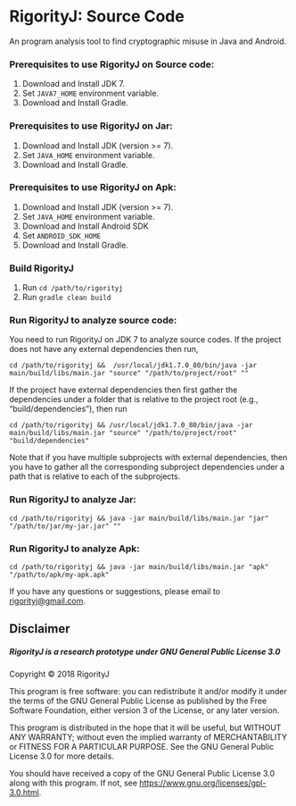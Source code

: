 # RigorityJ: Source Code

An program analysis tool to find cryptographic misuse in Java and Android.

### Prerequisites to use RigorityJ on Source code:

1. Download and Install JDK 7.
2. Set `JAVA7_HOME` environment variable.
3. Download and Install Gradle.

### Prerequisites to use RigorityJ on Jar:

1. Download and Install JDK (version >= 7).
2. Set `JAVA_HOME` environment variable.
3. Download and Install Gradle.

### Prerequisites to use RigorityJ on Apk:

1. Download and Install JDK (version >= 7).
2. Set `JAVA_HOME` environment variable.
3. Download and Install Android SDK
4. Set `ANDROID_SDK_HOME`
5. Download and Install Gradle.

### Build RigorityJ
1. Run `cd /path/to/rigorityj`
2. Run `gradle clean build`

### Run RigorityJ to analyze source code:

You need to run RigorityJ on JDK 7 to analyze source codes. If the project does not have any external dependencies then run,
     
`cd /path/to/rigorityj &&  /usr/local/jdk1.7.0_80/bin/java -jar main/build/libs/main.jar "source" "/path/to/project/root" ""`

If the project have external dependencies then first gather the dependencies under a folder that is relative to the project root (e.g., “build/dependencies”), then run

`cd /path/to/rigorityj && /usr/local/jdk1.7.0_80/bin/java -jar main/build/libs/main.jar "source" "/path/to/project/root" "build/dependencies"`

Note that if you have multiple subprojects with external dependencies, then you have to gather all the corresponding subproject dependencies under a path that is relative to each of the subprojects.

### Run RigorityJ to analyze Jar:

`cd /path/to/rigorityj && java -jar main/build/libs/main.jar "jar" "/path/to/jar/my-jar.jar" ""`

### Run RigorityJ to analyze Apk:

`cd /path/to/rigorityj && java -jar main/build/libs/main.jar "apk" "/path/to/apk/my-apk.apk" `

If you have any questions or suggestions, please email to rigorityj@gmail.com.

## Disclaimer

##### RigorityJ is a research prototype under GNU General Public License 3.0

 Copyright © 2018 RigorityJ

 This program is free software: you can redistribute it and/or modify it under the terms of the GNU General Public License as published by the Free Software Foundation, either version 3 of the License, or any later version.
 
 This program is distributed in the hope that it will be useful, but WITHOUT ANY WARRANTY; without even the implied warranty of MERCHANTABILITY or FITNESS FOR A PARTICULAR PURPOSE.  See the GNU General Public License 3.0 for more details.
 
 You should have received a copy of the GNU General Public License 3.0 along with this program.  If not, see <https://www.gnu.org/licenses/gpl-3.0.html>.


